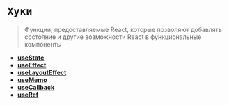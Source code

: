 # `Хуки`
> Функции, предоставляемые React, которые позволяют добавлять состояние и другие возможности React в функциональные компоненты


* **<a href="./useState/readme.md">useState</a>**
* **<a href="./useEffect/readme.md">useEffect</a>**
* **<a href="./useLayoutEffect/readme.md">useLayoutEffect</a>**
* **<a href="./useMemo/readme.md">useMemo</a>**
* **<a href="./useCallback/readme.md">useCallback</a>**
* **<a href="./useRef/readme.md">useRef</a>**

